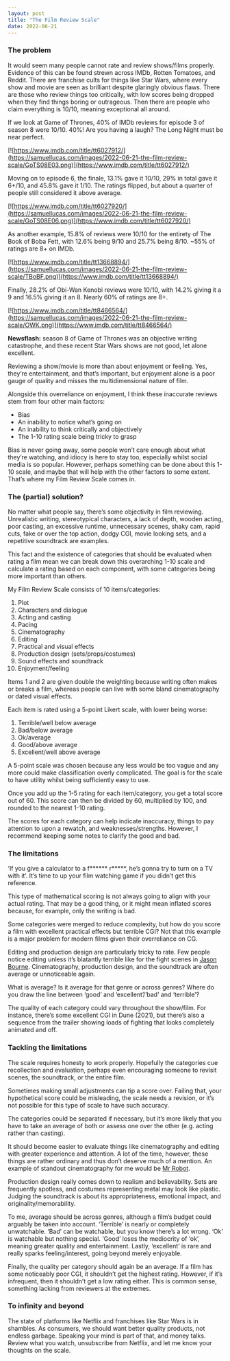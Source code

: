 ```yaml
---
layout: post
title: "The Film Review Scale"
date: 2022-06-21
---
```


### The problem

It would seem many people cannot rate and review shows/films properly. Evidence of this can be found strewn across IMDb, Rotten Tomatoes, and Reddit. There are franchise cults for things like Star Wars, where every show and movie are seen as brilliant despite glaringly obvious flaws. There are those who review things too critically, with low scores being dropped when they find things boring or outrageous. Then there are people who claim everything is 10/10, meaning exceptional all around.

If we look at Game of Thrones, 40% of IMDb reviews for episode 3 of season 8 were 10/10. 40%! Are you having a laugh? The Long Night must be near perfect.

[![https://www.imdb.com/title/tt6027912/](https://samuellucas.com/images/2022-06-21-the-film-review-scale/GoTS08E03.png)](https://www.imdb.com/title/tt6027912/)

Moving on to episode 6, the finale, 13.1% gave it 10/10, 29% in total gave it 6+/10, and 45.8% gave it 1/10. The ratings flipped, but about a quarter of people still considered it above average.

[![https://www.imdb.com/title/tt6027920/](https://samuellucas.com/images/2022-06-21-the-film-review-scale/GoTS08E06.png)](https://www.imdb.com/title/tt6027920/)

As another example, 15.8% of reviews were 10/10 for the entirety of The Book of Boba Fett, with 12.6% being 9/10 and 25.7% being 8/10. ~55% of ratings are 8+ on IMDb.

[![https://www.imdb.com/title/tt13668894/](https://samuellucas.com/images/2022-06-21-the-film-review-scale/TBoBF.png)](https://www.imdb.com/title/tt13668894/)

Finally, 28.2% of Obi-Wan Kenobi reviews were 10/10, with 14.2% giving it a 9 and 16.5% giving it an 8. Nearly 60% of ratings are 8+.

[![https://www.imdb.com/title/tt8466564/](https://samuellucas.com/images/2022-06-21-the-film-review-scale/OWK.png)](https://www.imdb.com/title/tt8466564/)

**Newsflash:** season 8 of Game of Thrones was an objective writing catastrophe, and these recent Star Wars shows are not good, let alone excellent.

Reviewing a show/movie is more than about enjoyment or feeling. Yes, they’re entertainment, and that’s important, but enjoyment alone is a poor gauge of quality and misses the multidimensional nature of film.

Alongside this overreliance on enjoyment, I think these inaccurate reviews stem from four other main factors:

-   Bias
-   An inability to notice what’s going on
-   An inability to think critically and objectively
-   The 1-10 rating scale being tricky to grasp

Bias is never going away, some people won’t care enough about what they’re watching, and idiocy is here to stay too, especially whilst social media is so popular. However, perhaps something can be done about this 1-10 scale, and maybe that will help with the other factors to some extent. That’s where my Film Review Scale comes in.

### The (partial) solution?

No matter what people say, there’s some objectivity in film reviewing. Unrealistic writing, stereotypical characters, a lack of depth, wooden acting, poor casting, an excessive runtime, unnecessary scenes, shaky cam, rapid cuts, fake or over the top action, dodgy CGI, movie looking sets, and a repetitive soundtrack are examples.

This fact and the existence of categories that should be evaluated when rating a film mean we can break down this overarching 1-10 scale and calculate a rating based on each component, with some categories being more important than others.

My Film Review Scale consists of 10 items/categories:

1. Plot
2. Characters and dialogue
3. Acting and casting
4. Pacing
5. Cinematography
6. Editing
7. Practical and visual effects
8. Production design (sets/props/costumes)
9. Sound effects and soundtrack
10. Enjoyment/feeling

Items 1 and 2 are given double the weighting because writing often makes or breaks a film, whereas people can live with some bland cinematography or dated visual effects.

Each item is rated using a 5-point Likert scale, with lower being worse:

1. Terrible/well below average
2. Bad/below average
3. Ok/average
4. Good/above average
5. Excellent/well above average

A 5-point scale was chosen because any less would be too vague and any more could make classification overly complicated. The goal is for the scale to have utility whilst being sufficiently easy to use.

Once you add up the 1-5 rating for each item/category, you get a total score out of 60. This score can then be divided by 60, multiplied by 100, and rounded to the nearest 1-10 rating.

The scores for each category can help indicate inaccuracy, things to pay attention to upon a rewatch, and weaknesses/strengths. However, I recommend keeping some notes to clarify the good and bad.

### The limitations

‘If you give a calculator to a f****** r*****, he’s gonna try to turn on a TV with it’. It’s time to up your film watching game if you didn’t get this reference.

This type of mathematical scoring is not always going to align with your actual rating. That may be a good thing, or it might mean inflated scores because, for example, only the writing is bad.

Some categories were merged to reduce complexity, but how do you score a film with excellent practical effects but terrible CGI? Not that this example is a major problem for modern films given their overreliance on CG.

Editing and production design are particularly tricky to rate. Few people notice editing unless it’s blatantly terrible like for the fight scenes in [Jason Bourne](https://youtu.be/jyZU7lfGjyk). Cinematography, production design, and the soundtrack are often average or unnoticeable again.

What is average? Is it average for that genre or across genres? Where do you draw the line between ‘good’ and ‘excellent’/’bad’ and ‘terrible’?

The quality of each category could vary throughout the show/film. For instance, there’s some excellent CGI in Dune (2021), but there’s also a sequence from the trailer showing loads of fighting that looks completely animated and off.

### Tackling the limitations

The scale requires honesty to work properly. Hopefully the categories cue recollection and evaluation, perhaps even encouraging someone to revisit scenes, the soundtrack, or the entire film.

Sometimes making small adjustments can tip a score over. Failing that, your hypothetical score could be misleading, the scale needs a revision, or it’s not possible for this type of scale to have such accuracy.

The categories could be separated if necessary, but it’s more likely that you have to take an average of both or assess one over the other (e.g. acting rather than casting).

It should become easier to evaluate things like cinematography and editing with greater experience and attention. A lot of the time, however, these things are rather ordinary and thus don’t deserve much of a mention. An example of standout cinematography for me would be [Mr Robot](https://youtu.be/5VEroFjcq1M).

Production design really comes down to realism and believability. Sets are frequently spotless, and costumes representing metal may look like plastic. Judging the soundtrack is about its appropriateness, emotional impact, and originality/memorability.

To me, average should be across genres, although a film’s budget could arguably be taken into account. ‘Terrible’ is nearly or completely unwatchable. ‘Bad’ can be watchable, but you know there’s a lot wrong. ‘Ok’ is watchable but nothing special. ‘Good’ loses the mediocrity of ‘ok’, meaning greater quality and entertainment. Lastly, ‘excellent’ is rare and really sparks feeling/interest, going beyond merely enjoyable.

Finally, the quality per category should again be an average. If a film has some noticeably poor CGI, it shouldn’t get the highest rating. However, if it’s infrequent, then it shouldn’t get a low rating either. This is common sense, something lacking from reviewers at the extremes.

### To infinity and beyond

The state of platforms like Netflix and franchises like Star Wars is in shambles. As consumers, we should want better quality products, not endless garbage. Speaking your mind is part of that, and money talks. Review what you watch, unsubscribe from Netflix, and let me know your thoughts on the scale.
